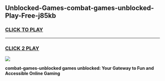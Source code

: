 
## Unblocked-Games-combat-games-unblocked-Play-Free-j85kb
<h3>
<a href="https://premium76.site?title=combat-games-unblocked&ref=17A">CLICK TO PLAY</a></h3>
<hr>

<h3>
<a href="https://premium76.site?title=combat-games-unblocked&ref=17A">CLICK 2 PLAY</a>
  
</h3>

<a href="https://premium76.site?title=combat-games-unblocked&ref=17A"><img src="https://clearcache.store/games.png"></a>


**combat-games-unblocked games unblocked: Your Gateway to Fun and Accessible Online Gaming**
